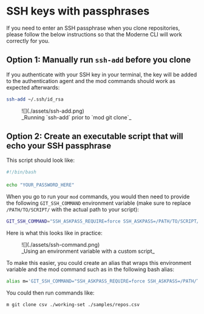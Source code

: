 # SSH keys with passphrases

If you need to enter an SSH passphrase when you clone repositories, please follow the below instructions so that the Moderne CLI will work correctly for you.

## Option 1: Manually run `ssh-add` before you clone

If you authenticate with your SSH key in your terminal, the key will be added to the authentication agent and the mod commands should work as expected afterwards:

```bash
ssh-add ~/.ssh/id_rsa
```

<figure>
  ![](./assets/ssh-add.png)
  <figcaption>_Running `ssh-add` prior to `mod git clone`_</figcaption>
</figure>

## Option 2: Create an executable script that will echo your SSH passphrase

This script should look like:

```bash
#!/bin/bash

echo "YOUR_PASSWORD_HERE"
```

When you go to run your `mod` commands, you would then need to provide the following `GIT_SSH_COMMAND` environment variable (make sure to replace `/PATH/TO/SCRIPT/` with the actual path to your script):

```bash
GIT_SSH_COMMAND="SSH_ASKPASS_REQUIRE=force SSH_ASKPASS=/PATH/TO/SCRIPT/ssh_askpass.sh ssh"
```

Here is what this looks like in practice:

<figure>
  ![](./assets/ssh-command.png)
  <figcaption>_Using an environment variable with a custom script_</figcaption>
</figure>

To make this easier, you could create an alias that wraps this environment variable and the mod command such as in the following bash alias:

```bash
alias m='GIT_SSH_COMMAND="SSH_ASKPASS_REQUIRE=force SSH_ASKPASS=/PATH/TO/SCRIPT/ssh_askpass.sh ssh" mod'
```

You could then run commands like:

```bash
m git clone csv ./working-set ./samples/repos.csv
```